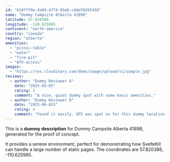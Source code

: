 ```yaml
---
id: "618fff0e-4a94-4774-95e6-cdde5920f438"
name: "Dummy Campsite Alberta 41898"
latitude: 57.820386
longitude: -110.625985
continent: "north-america"
country: "canada"
region: "alberta"
amenities:
  - "picnic-table"
  - "water"
  - "fire-pit"
  - "ATV-access"
images:
  - "https://res.cloudinary.com/demo/image/upload/v1/sample.jpg"
reviews:
  - author: "Dummy Reviewer A"
    date: "2025-03-05"
    rating: 3
    comment: "A nice, quiet dummy spot with some basic amenities."
  - author: "Dummy Reviewer B"
    date: "2025-06-023"
    rating: 4
    comment: "Found it easily. GPS was spot on for this dummy location."
---
```


This is a **dummy description** for Dummy Campsite Alberta 41898, generated for the proof of concept.

It provides a serene environment, perfect for demonstrating how SvelteKit can handle a large number of static pages. The coordinates are 57.820386, -110.625985.
